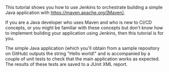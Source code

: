 This tutorial shows you how to use Jenkins to orchestrate building a simple Java
application with https://maven.apache.org/[Maven].

If you are a Java developer who uses Maven and who is new to CI/CD concepts, or
you might be familiar with these concepts but don't know how to implement
building your application using Jenkins, then this tutorial is for you.

The simple Java application (which you'll obtain from a sample repository on
GitHub) outputs the string "Hello world!" and is accompanied by a couple of unit
tests to check that the main application works as expected. The results of these
tests are saved to a JUnit XML report.
